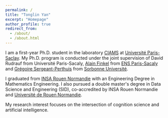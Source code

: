 ```yaml
---
permalink: /
title: "Tonglin Yan"
excerpt: "Homepage"
author_profile: true
redirect_from: 
  - /about/
  - /about.html
---
```


I am a first-year Ph.D. student in the laboratory [CIAMS](https://www.faculte-sciences-sport.universite-paris-saclay.fr/recherche/presentation-unite-de-recherche-ciams) at [Université Paris-Saclay](https://www.universite-paris-saclay.fr/). My Ph.D. program is conducted under the joint supervision of David Rudrauf from Université Paris-Sacaly, [Alain Finkel](https://www.alainfinkel.com/) from [ENS Paris-Sacaly](https://ens-paris-saclay.fr/) and [Grégoire Sergeant-Perthuis](http://gregoiresergeant-perthuis.com/index.html) from [Sorbonne Université](https://www.sorbonne-universite.fr/). 

I graduated from [INSA Rouen Normandie](https://www.insa-rouen.fr/) with an Engineering Degree in Mathematics Engineering. I also pursued a double master's degree in Data Science and Engineering (SID), co-accredited by INSA Rouen Normandie and [Université de Rouen Normandie](https://www.univ-rouen.fr/).

My research interest focuses on the intersection of cognition science and artificial intelligence. 


